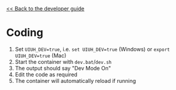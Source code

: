 [<< Back to the developer guide](../developer_guide)

# Coding

1. Set `UIUH_DEV=true`, i.e. `set UIUH_DEV=true` (Windows) or `export UIUH_DEV=true` (Mac)
2. Start the container with `dev.bat`/`dev.sh`
3. The output should say "Dev Mode On"
4. Edit the code as required
5. The container will automatically reload if running
